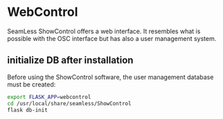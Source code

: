 # WebControl

SeamLess ShowControl offers a web interface. It resembles what is possible with the
OSC interface but has also a user management system.

## initialize DB after installation

Before using the ShowControl software, the user management database must be
created:

```bash
export FLASK_APP=webcontrol
cd /usr/local/share/seamless/ShowControl
flask db-init
```
